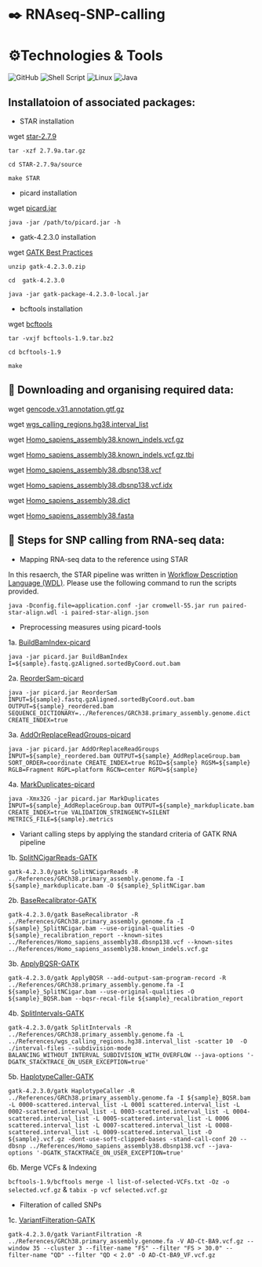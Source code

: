 # :black_nib: RNAseq-SNP-calling

# ⚙️Technologies & Tools

![GitHub](https://img.shields.io/badge/github-%23121011.svg?style=for-the-badge&logo=github&logoColor=lightblue)
![Shell Script](https://img.shields.io/badge/shell_script-%23121011.svg?style=for-the-badge&logo=gnu-bash&logoColor=lightblue)
![Linux](https://img.shields.io/badge/Linux-FCC624?style=for-the-badge&logo=linux&logoColor=black)
![Java](https://img.shields.io/badge/Java-ED8B00?style=for-the-badge&logo=java&logoColor=green)

## Installatoion of associated packages:

* STAR installation

wget [star-2.7.9](https://github.com/alexdobin/STAR/archive/2.7.9a.tar.gz)

`tar -xzf 2.7.9a.tar.gz`

`cd STAR-2.7.9a/source`

`make STAR`

* picard installation

wget [picard.jar](https://github.com/broadinstitute/picard/releases/download/2.27.4/picard.jar)

`java -jar /path/to/picard.jar -h`

* gatk-4.2.3.0 installation

wget [GATK Best Practices](https://github.com/broadinstitute/gatk/releases/download/4.2.3.0/gatk-4.2.3.0.zip)

`unzip gatk-4.2.3.0.zip`

`cd  gatk-4.2.3.0`
    
`java -jar gatk-package-4.2.3.0-local.jar`

* bcftools installation

wget [bcftools](https://github.com/samtools/bcftools/releases/download/1.9/bcftools-1.9.tar.bz2)

`tar -vxjf bcftools-1.9.tar.bz2`

`cd bcftools-1.9`

`make`

## :file_folder: Downloading and organising required data:

wget [gencode.v31.annotation.gtf.gz](https://ftp.ebi.ac.uk/pub/databases/gencode/Gencode_human/release_31/gencode.v31.annotation.gtf.gz)

wget [wgs_calling_regions.hg38.interval_list](https://console.cloud.google.com/storage/browser/_details/genomics-public-data/resources/broad/hg38/v0/wgs_calling_regions.hg38.interval_list?pageState=(%22StorageObjectListTable%22:(%22f%22:%22%255B%255D%22)))

wget [Homo_sapiens_assembly38.known_indels.vcf.gz](https://console.cloud.google.com/storage/browser/_details/genomics-public-data/resources/broad/hg38/v0/Homo_sapiens_assembly38.known_indels.vcf.gz?pageState=(%22StorageObjectListTable%22:(%22f%22:%22%255B%255D%22)))

wget [Homo_sapiens_assembly38.known_indels.vcf.gz.tbi](https://console.cloud.google.com/storage/browser/_details/genomics-public-data/resources/broad/hg38/v0/Homo_sapiens_assembly38.known_indels.vcf.gz.tbi?pageState=(%22StorageObjectListTable%22:(%22f%22:%22%255B%255D%22)))

wget [Homo_sapiens_assembly38.dbsnp138.vcf](https://console.cloud.google.com/storage/browser/_details/genomics-public-data/resources/broad/hg38/v0/Homo_sapiens_assembly38.dbsnp138.vcf?pageState=(%22StorageObjectListTable%22:(%22f%22:%22%255B%255D%22)))

wget [Homo_sapiens_assembly38.dbsnp138.vcf.idx](https://console.cloud.google.com/storage/browser/_details/genomics-public-data/resources/broad/hg38/v0/Homo_sapiens_assembly38.dbsnp138.vcf.idx?pageState=(%22StorageObjectListTable%22:(%22f%22:%22%255B%255D%22)))

wget [Homo_sapiens_assembly38.dict](https://console.cloud.google.com/storage/browser/_details/genomics-public-data/resources/broad/hg38/v0/Homo_sapiens_assembly38.dict?pageState=(%22StorageObjectListTable%22:(%22f%22:%22%255B%255D%22)))

wget [Homo_sapiens_assembly38.fasta](https://console.cloud.google.com/storage/browser/_details/genomics-public-data/resources/broad/hg38/v0/Homo_sapiens_assembly38.fasta?pageState=(%22StorageObjectListTable%22:(%22f%22:%22%255B%255D%22)))

## :mag_right: Steps for SNP calling from RNA-seq data:

* Mapping RNA-seq data to the reference using STAR 

In this resaerch, the STAR pipeline was written in [Workflow Description Language (WDL)](https://github.com/openwdl/wdl). Please use the following command to run the scripts provided.

`java -Dconfig.file=application.conf -jar cromwell-55.jar run paired-star-align.wdl -i paired-star-align.json`

* Preprocessing measures using picard-tools

1a. [BuildBamIndex-picard](https://gatk.broadinstitute.org/hc/en-us/articles/360037057932-BuildBamIndex-Picard-)

`java -jar picard.jar BuildBamIndex I=${sample}.fastq.gzAligned.sortedByCoord.out.bam`

2a. [ReorderSam-picard](https://gatk.broadinstitute.org/hc/en-us/articles/360037426651-ReorderSam-Picard-)

`java -jar picard.jar ReorderSam INPUT=${sample}.fastq.gzAligned.sortedByCoord.out.bam OUTPUT=${sample}_reordered.bam SEQUENCE_DICTIONARY=../References/GRCh38.primary_assembly.genome.dict CREATE_INDEX=true`

3a. [AddOrReplaceReadGroups-picard](https://gatk.broadinstitute.org/hc/en-us/articles/360037226472-AddOrReplaceReadGroups-Picard-)

`java -jar picard.jar AddOrReplaceReadGroups INPUT=${sample}_reordered.bam OUTPUT=${sample}_AddReplaceGroup.bam SORT_ORDER=coordinate CREATE_INDEX=true RGID=${sample} RGSM=${sample} RGLB=Fragment RGPL=platform RGCN=center RGPU=${sample}`

4a. [MarkDuplicates-picard](https://gatk.broadinstitute.org/hc/en-us/articles/360037052812-MarkDuplicates-Picard-#:~:text=MarkDuplicates%20(Picard)%20Follow,e.g.%20library%20construction%20using%20PCR.)

`java -Xmx32G -jar picard.jar MarkDuplicates INPUT=${sample}_AddReplaceGroup.bam OUTPUT=${sample}_markduplicate.bam CREATE_INDEX=true VALIDATION_STRINGENCY=SILENT METRICS_FILE=${sample}.metrics`

* Variant calling steps by applying the standard criteria of GATK RNA pipeline

1b. [SplitNCigarReads-GATK](https://gatk.broadinstitute.org/hc/en-us/articles/360036858811-SplitNCigarReads)

`gatk-4.2.3.0/gatk SplitNCigarReads -R ../References/GRCh38.primary_assembly.genome.fa -I ${sample}_markduplicate.bam -O ${sample}_SplitNCigar.bam`

2b. [BaseRecalibrator-GATK](https://gatk.broadinstitute.org/hc/en-us/articles/360036898312-BaseRecalibrator)

`gatk-4.2.3.0/gatk BaseRecalibrator -R ../References/GRCh38.primary_assembly.genome.fa -I ${sample}_SplitNCigar.bam --use-original-qualities -O ${sample}_recalibration_report --known-sites ../References/Homo_sapiens_assembly38.dbsnp138.vcf --known-sites ../References/Homo_sapiens_assembly38.known_indels.vcf.gz`

3b. [ApplyBQSR-GATK](https://gatk.broadinstitute.org/hc/en-us/articles/360037055712-ApplyBQSR)

`gatk-4.2.3.0/gatk ApplyBQSR --add-output-sam-program-record -R ../References/GRCh38.primary_assembly.genome.fa -I ${sample}_SplitNCigar.bam --use-original-qualities -O ${sample}_BQSR.bam --bqsr-recal-file ${sample}_recalibration_report`

4b. [SplitIntervals-GATK](https://gatk.broadinstitute.org/hc/en-us/articles/360036899592-SplitIntervals)

`gatk-4.2.3.0/gatk SplitIntervals -R ../References/GRCh38.primary_assembly.genome.fa -L ../References/wgs_calling_regions.hg38.interval_list -scatter 10  -O ./interval-files --subdivision-mode BALANCING_WITHOUT_INTERVAL_SUBDIVISION_WITH_OVERFLOW --java-options '-DGATK_STACKTRACE_ON_USER_EXCEPTION=true'`

5b. [HaplotypeCaller-GATK](https://gatk.broadinstitute.org/hc/en-us/articles/360037225632-HaplotypeCaller)

`gatk-4.2.3.0/gatk HaplotypeCaller -R ../References/GRCh38.primary_assembly.genome.fa -I ${sample}_BQSR.bam -L 0000-scattered.interval_list -L 0001 scattered.interval_list -L 0002-scattered.interval_list -L 0003-scattered.interval_list -L 0004-scattered.interval_list -L 0005-scattered.interval_list -L 0006 scattered.interval_list -L 0007-scattered.interval_list -L 0008-scattered.interval_list -L 0009-scattered.interval_list -O ${sample}.vcf.gz -dont-use-soft-clipped-bases -stand-call-conf 20 --dbsnp ../References/Homo_sapiens_assembly38.dbsnp138.vcf --java-options '-DGATK_STACKTRACE_ON_USER_EXCEPTION=true'`
 
6b. Merge VCFs & Indexing

`bcftools-1.9/bcftools merge -l list-of-selected-VCFs.txt -Oz -o selected.vcf.gz` & `tabix -p vcf selected.vcf.gz`
 
* Filteration of called SNPs

1c. [VariantFilteration-GATK](https://gatk.broadinstitute.org/hc/en-us/articles/360037434691-VariantFiltration)

`gatk-4.2.3.0/gatk VariantFiltration -R ../References/GRCh38.primary_assembly.genome.fa -V AD-Ct-BA9.vcf.gz --window 35 --cluster 3 --filter-name "FS" --filter "FS > 30.0" --filter-name "QD" --filter "QD < 2.0" -O AD-Ct-BA9_VF.vcf.gz`


